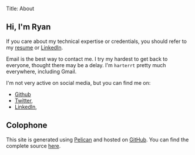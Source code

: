 Title: About

## Hi, I'm Ryan

If you care about my technical expertise or credentials, you should refer to my
[resume](http://ryantharter.com/resume.pdf) or
[LinkedIn](http://www.linkedin.com/pub/ryan-harter/11/a24/a21).

Email is the best way to contact me.
I try my hardest to get back to everyone, thought there may be a delay.
I'm `harterrt` pretty much everywhere, including Gmail.

I'm not very active on social media, but you can find me on:

* [Github](https://github.com/harterrt)
* [Twitter](https://twitter.com/harterrt),
* [LinkedIn](http://www.linkedin.com/pub/ryan-harter/11/a24/a21),

## Colophone

This site is generated using [Pelican](http://blog.getpelican.com/) and hosted
on [GitHub](https://github.com/).  You can find the complete source
[here](https://github.com/harterrt/harterrt).

